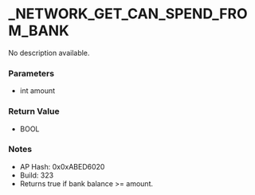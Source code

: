 # _NETWORK_GET_CAN_SPEND_FROM_BANK

No description available.

### Parameters
* int amount

### Return Value
* BOOL

### Notes
* AP Hash: 0x0xABED6020
* Build: 323
* Returns true if bank balance >= amount.

